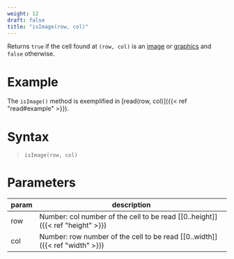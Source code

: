 ```yaml
---
weight: 12
draft: false
title: "isImage(row, col)"
---
```


Returns `true` if the cell found at `(row, col)` is an [image](https://p5js.org/reference/#/p5/image) or [graphics](https://p5js.org/reference/#/p5.Graphics) and `false` otherwise.

# Example

The `isImage()` method is exemplified in [read(row, col)]({{< ref "read#example" >}}).

# Syntax

> `isImage(row, col)`

# Parameters

| param    | description                                                                     |
|----------|---------------------------------------------------------------------------------|
| row      | Number: col number of the cell to be read [\[0..height\]]({{< ref "height" >}}) |
| col      | Number: row number of the cell to be read [\[0..width\]]({{< ref "width" >}})   |